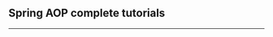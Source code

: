 ## Spring AOP complete tutorials
  -----------------------------------------------------------------------------------------------------------------------------------
